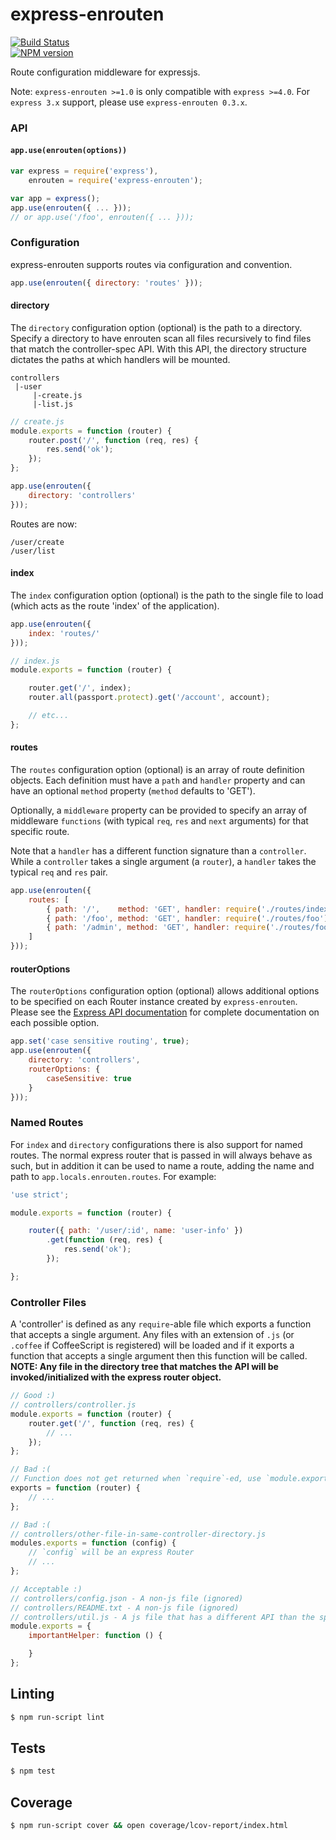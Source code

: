 # express-enrouten

[![Build Status](https://travis-ci.org/krakenjs/express-enrouten.svg?branch=master)](https://travis-ci.org/krakenjs/express-enrouten)   
[![NPM version](https://badge.fury.io/js/express-enrouten.png)](http://badge.fury.io/js/express-enrouten)  

Route configuration middleware for expressjs.

Note: `express-enrouten >=1.0` is only compatible with `express >=4.0`.
For `express 3.x` support, please use `express-enrouten 0.3.x`.


### API
#### `app.use(enrouten(options))`
```javascript
var express = require('express'),
    enrouten = require('express-enrouten');

var app = express();
app.use(enrouten({ ... }));
// or app.use('/foo', enrouten({ ... }));
```


### Configuration
express-enrouten supports routes via configuration and convention.
```javascript
app.use(enrouten({ directory: 'routes' }));
```

#### directory
The `directory` configuration option (optional) is the path to a directory.
Specify a directory to have enrouten scan all files recursively to find files
that match the controller-spec API. With this API, the directory structure
dictates the paths at which handlers will be mounted.

```text
controllers
 |-user
     |-create.js
     |-list.js
```
```javascript
// create.js
module.exports = function (router) {
    router.post('/', function (req, res) {
        res.send('ok');
    });
};
```
```javascript
app.use(enrouten({
    directory: 'controllers'
}));
```
Routes are now:
```test
/user/create
/user/list
```

#### index
The `index` configuration option (optional) is the path to the single file to
load (which acts as the route 'index' of the application).
```javascript
app.use(enrouten({
    index: 'routes/'
}));
```
```javascript
// index.js
module.exports = function (router) {

    router.get('/', index);
    router.all(passport.protect).get('/account', account);

    // etc...
};
```

#### routes
The `routes` configuration option (optional) is an array of route definition objects.
Each definition must have a `path` and `handler` property and can have an optional
`method` property (`method` defaults to 'GET').

Optionally, a `middleware` property can be provided to specify an array of middleware `functions`
(with typical `req`, `res` and `next` arguments) for that specific route.

Note that a `handler` has a different function signature than a `controller`. While a
`controller` takes a single argument (a `router`), a `handler` takes the typical
`req` and `res` pair.

```javascript
app.use(enrouten({
    routes: [
        { path: '/',    method: 'GET', handler: require('./routes/index') },
        { path: '/foo', method: 'GET', handler: require('./routes/foo') },
        { path: '/admin', method: 'GET', handler: require('./routes/foo'), middleware: [isAuthenticated] }
    ]
}));
```

#### routerOptions
The `routerOptions` configuration option (optional) allows additional options to be
specified on each Router instance created by `express-enrouten`. Please see the
[Express API documentation](http://expressjs.com/4x/api.html#router) for complete
documentation on each possible option.

```javascript
app.set('case sensitive routing', true);
app.use(enrouten({
    directory: 'controllers',
    routerOptions: {
        caseSensitive: true
    }
}));
```


### Named Routes
For `index` and `directory` configurations there is also support for named routes.
The normal express router that is passed in will always behave as such, but in addition
it can be used to name a route, adding the name and path to `app.locals.enrouten.routes`.
For example:
```javascript
'use strict';

module.exports = function (router) {

    router({ path: '/user/:id', name: 'user-info' })
        .get(function (req, res) {
            res.send('ok');
        });

};
```


### Controller Files
A 'controller' is defined as any `require`-able file which exports a function
that accepts a single argument. Any files with an extension of `.js` (or `.coffee`
if CoffeeScript is registered) will be loaded and if it exports a function that
accepts a single argument then this function will be called. **NOTE: Any file in
the directory tree that matches the API will be invoked/initialized with the
express router object.**

```javascript
// Good :)
// controllers/controller.js
module.exports = function (router) {
    router.get('/', function (req, res) {
        // ...
    });
};

// Bad :(
// Function does not get returned when `require`-ed, use `module.exports`
exports = function (router) {
    // ...
};

// Bad :(
// controllers/other-file-in-same-controller-directory.js
modules.exports = function (config) {
    // `config` will be an express Router
    // ...
};

// Acceptable :)
// controllers/config.json - A non-js file (ignored)
// controllers/README.txt - A non-js file (ignored)
// controllers/util.js - A js file that has a different API than the spec (ignored)
module.exports = {
    importantHelper: function () {

    }
};
```

## Linting
```bash
$ npm run-script lint
```

## Tests
```bash
$ npm test
```

## Coverage
```bash
$ npm run-script cover && open coverage/lcov-report/index.html
```
